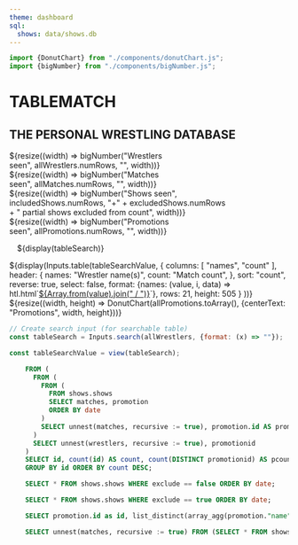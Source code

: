 ```yaml
---
theme: dashboard
sql:
  shows: data/shows.db
---
```


```js
import {DonutChart} from "./components/donutChart.js";
import {bigNumber} from "./components/bigNumber.js";
```

<h1>TABLEMATCH</h1>
<h2>THE PERSONAL WRESTLING DATABASE</h2>

<div class="grid grid-cols-4 hero">
  <div class="card">
    ${resize((width) => bigNumber("Wrestlers seen", allWrestlers.numRows, "", width))}
    
  </div>
  <div class="card">
    ${resize((width) => bigNumber("Matches seen", allMatches.numRows, "", width))}

  </div>
  <div class="card">
    ${resize((width) => bigNumber("Shows seen", includedShows.numRows, "+" + excludedShows.numRows + " partial shows excluded from count", width))}

  </div>
  <div class="card">
    ${resize((width) => bigNumber("Promotions seen", allPromotions.numRows, "", width))}

  </div>
</div>

<div class="grid grid-cols-2">
  <div class="card" style="padding: 0;">
    <div style="padding: 1em">
      ${display(tableSearch)}
    </div>
    ${display(Inputs.table(tableSearchValue,
      {
        columns: [
          "names",
          "count"
        ],
        header:
          {
            names: "Wrestler name(s)",
            count: "Match count",
          },
        sort: "count", reverse: true,
        select: false,
        format: {names: (value, i, data) => htl.html`<a href="./wrestlers/${data[i].id}">${Array.from(value).join(" / ")}</a>`},
        rows: 21,
        height: 505
      }
    ))}
  </div>

  <div class="card">
    ${resize((width, height) => DonutChart(allPromotions.toArray(), {centerText: "Promotions", width, height}))}
  </div>
</div>

```js
// Create search input (for searchable table)
const tableSearch = Inputs.search(allWrestlers, {format: (x) => ""});

const tableSearchValue = view(tableSearch);
```

```sql id=allWrestlers
    FROM (
      FROM (
        FROM (
          FROM shows.shows
          SELECT matches, promotion
          ORDER BY date
        )
        SELECT unnest(matches, recursive := true), promotion.id AS promotionid
      )
      SELECT unnest(wrestlers, recursive := true), promotionid
    )
    SELECT id, count(id) AS count, count(DISTINCT promotionid) AS pcount, shows.list_order_by_count(array_agg(text)) as names
    GROUP BY id ORDER BY count DESC;
```

```sql id=includedShows
    SELECT * FROM shows.shows WHERE exclude == false ORDER BY date;
```

```sql id=excludedShows
    SELECT * FROM shows.shows WHERE exclude == true ORDER BY date;
```

```sql id=allPromotions
    SELECT promotion.id as id, list_distinct(array_agg(promotion."name")) as names, count() as count FROM shows.shows GROUP BY ALL ORDER BY count DESC;
```

```sql id=allMatches
    SELECT unnest(matches, recursive := true) FROM (SELECT * FROM shows.shows ORDER BY date);
```

<style>

.hero {
  font-family: var(--sans-serif);
  text-wrap: balance;
}

</style>
